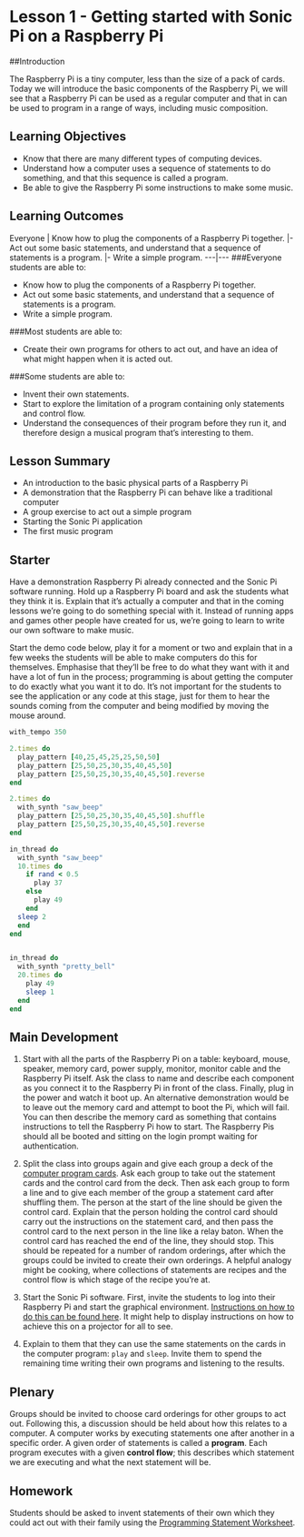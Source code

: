 # Lesson 1 - Getting started with Sonic Pi on a Raspberry Pi

##Introduction

The Raspberry Pi is a tiny computer, less than the size of a pack of cards. Today we will introduce the basic components of the Raspberry Pi, we will see that a Raspberry Pi can be used as a regular computer and that in can be used to program in a range of ways, including music composition.

## Learning Objectives

- Know that there are many different types of computing devices.
- Understand how a computer uses a sequence of statements to do something, and that this sequence is called a program. 
- Be able to give the Raspberry Pi some instructions to make some music.

## Learning Outcomes

Everyone | Know how to plug the components of a Raspberry Pi together.
|- Act out some basic statements, and understand that a sequence of statements is a program.
|- Write a simple program.
---|---
###Everyone students are able to:

- Know how to plug the components of a Raspberry Pi together.
- Act out some basic statements, and understand that a sequence of statements is a program.
- Write a simple program.

###Most students are able to:

- Create their own programs for others to act out, and have an idea of what might happen when it is acted out.

###Some students are able to:

- Invent their own statements. 
- Start to explore the limitation of a program containing only statements and control flow.
- Understand the consequences of their program before they run it, and therefore design a musical program that’s interesting to them.

## Lesson Summary

- An introduction to the basic physical parts of a Raspberry Pi
- A demonstration that the Raspberry Pi can behave like a traditional computer 
- A group exercise to act out a simple program
- Starting the Sonic Pi application
- The first music program

## Starter

Have a demonstration Raspberry Pi already connected and the Sonic Pi software running. Hold up a Raspberry Pi board and ask the students what they think it is. Explain that it’s actually a computer and that in the coming lessons we’re going to do something special with it. Instead of running apps and games other people have created for us, we’re going to learn to write our own software to make music. 

Start the demo code below, play it for a moment or two and explain that in a few weeks the students will be able to make computers do this for themselves. Emphasise that they’ll be free to do what they want with it and have a lot of fun in the process; programming is about getting the computer to do exactly what you want it to do. It’s not important for the students to see the application or any code at this stage, just for them to hear the sounds coming from the computer and being modified by moving the mouse around.

```ruby
with_tempo 350

2.times do
  play_pattern [40,25,45,25,25,50,50]
  play_pattern [25,50,25,30,35,40,45,50]
  play_pattern [25,50,25,30,35,40,45,50].reverse
end

2.times do
  with_synth "saw_beep"
  play_pattern [25,50,25,30,35,40,45,50].shuffle
  play_pattern [25,50,25,30,35,40,45,50].reverse
end

in_thread do
  with_synth "saw_beep"
  10.times do
    if rand < 0.5
      play 37
    else
      play 49
    end
  sleep 2 
  end
end


in_thread do
  with_synth "pretty_bell"
  20.times do
    play 49
    sleep 1 
  end
end
```

## Main Development

1. Start with all the parts of the Raspberry Pi on a table: keyboard, mouse, speaker, memory card, power supply, monitor, monitor cable and the Raspberry Pi itself. Ask the class to name and describe each component as you connect it to the Raspberry Pi in front of the class. Finally, plug in the power and watch it boot up. An alternative demonstration would be to leave out the memory card and attempt to boot the Pi, which will fail. You can then describe the memory card as something that contains instructions to tell the Raspberry Pi how to start. The Raspberry Pis should all be booted and sitting on the login prompt waiting for authentication.

2. Split the class into groups again and give each group a deck of the [computer program cards](https://github.com/raspberrypilearning/sonic-pi-lessons/raw/master/Lesson-1/Lesson-1-computer-program-cards.pdf). Ask each group to take out the statement cards and the control card from the deck. Then ask each group to form a line and to give each member of the group a statement card after shuffling them. The person at the start of the line should be given the control card. Explain that the person holding the control card should carry out the instructions on the statement card, and then pass the control card to the next person in the line like a relay baton. When the control card has reached the end of the line, they should stop. This should be repeated for a number of random orderings, after which the groups could be invited to create their own orderings. A helpful analogy might be cooking, where collections of statements are recipes and the control flow is which stage of the recipe you’re at.

3. Start the Sonic Pi software. First, invite the students to log into their Raspberry Pi and start the graphical environment. [Instructions on how to do this can be found here](/Lesson-1/Connecting-RPi.md). It might help to display instructions on how to achieve this on a projector for all to see.

4. Explain to them that they can use the same statements on the cards in the computer program: `play` and `sleep`. Invite them to spend the remaining time writing their own programs and listening to the results.

## Plenary

Groups should be invited to choose card orderings for other groups to act out. Following this, a discussion should be held about how this relates to a computer. A computer works by executing statements one after another in a specific order. A given order of statements is called a **program**. Each program executes with a given **control flow**; this describes which statement we are executing and what the next statement will be.

## Homework

Students should be asked to invent statements of their own which they could act out with their family using the [Programming Statement Worksheet](https://github.com/raspberrypilearning/sonic-pi-lessons/raw/master/Lesson-1/Lesson-1-Statement-Worksheet.pdf).

